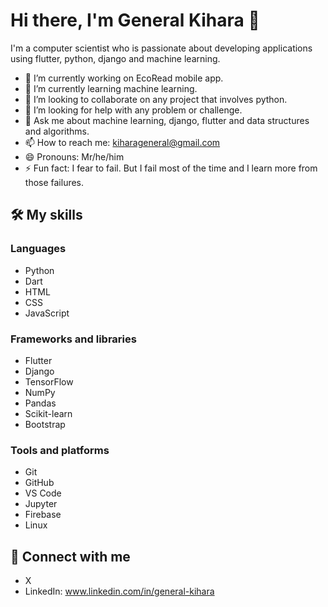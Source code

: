 # Hi there, I'm General Kihara 👋

I'm a computer scientist who is passionate about developing applications using flutter, python, django and machine learning.

- 🔭 I’m currently working on EcoRead mobile app.
- 🌱 I’m currently learning machine learning.
- 👯 I’m looking to collaborate on any project that involves python.
- 🤔 I’m looking for help with any problem or challenge.
- 💬 Ask me about machine learning, django, flutter and data structures and algorithms.
- 📫 How to reach me: kiharageneral@gmail.com
- 😄 Pronouns: Mr/he/him
- ⚡ Fun fact: I fear to fail. But I fail most of the time and I learn more from those failures.

## 🛠️ My skills

### Languages

- Python
- Dart
- HTML
- CSS
- JavaScript

### Frameworks and libraries
- Flutter
- Django
- TensorFlow
- NumPy
- Pandas
- Scikit-learn
- Bootstrap

### Tools and platforms
- Git
- GitHub
- VS Code
- Jupyter
- Firebase
- Linux



## 🤝 Connect with me

- X
- LinkedIn: www.linkedin.com/in/general-kihara
